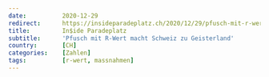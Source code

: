 ```yaml
---
date:          2020-12-29
redirect:      https://insideparadeplatz.ch/2020/12/29/pfusch-mit-r-wert-macht-schweiz-zu-geisterland/
title:         In$ide Paradeplatz
subtitle:      'Pfusch mit R-Wert macht Schweiz zu Geisterland'
country:       [CH]
categories:    [Zahlen]
tags:          [r-wert, massnahmen]
---
```

